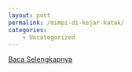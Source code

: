 ```yaml
---
layout: post
permalink: /mimpi-di-kejar-katak/
categories:
    - Uncategorized
---
```


[Baca Selengkapnya](/03)